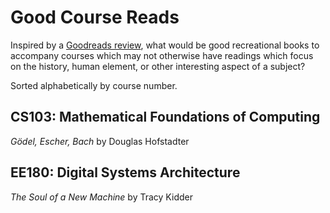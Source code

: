 # Good Course Reads

Inspired by a [Goodreads review](https://www.goodreads.com/review/show/119537612?book_show_action=true&from_review_page=1), what would be good recreational books to accompany courses which may not otherwise have readings which focus on the history, human element, or other interesting aspect of a subject?

Sorted alphabetically by course number.

## CS103: Mathematical Foundations of Computing

_Gödel, Escher, Bach_ by Douglas Hofstadter

## EE180: Digital Systems Architecture

_The Soul of a New Machine_ by Tracy Kidder
